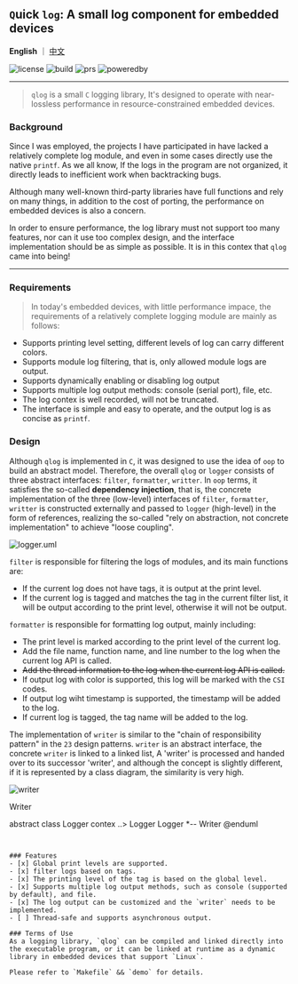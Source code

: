## `Q`uick `log`: A small log component for embedded devices

**English** ｜ [中文](README.md)  

![license](https://img.shields.io/badge/license-MIT-orange)
![build](https://img.shields.io/badge/build-passing-brightgreen)
![prs](https://img.shields.io/badge/PRs-welcome-brightgreen)
![poweredby](https://img.shields.io/badge/powered%20by-qufeiyan-red)


---
>`qlog` is a small `C` logging library, It's designed to operate with near-lossless performance in resource-constrained embedded devices.

### Background
Since I was employed, the projects I have participated in have lacked a relatively complete log module, and even in some cases directly use the native `printf`. As we all know, If the logs in the program are not organized, it directly leads to inefficient work when backtracking bugs.

Although many well-known third-party libraries have full functions and rely on many things, in addition to the cost of porting, the performance on embedded devices is also a concern.

In order to ensure performance, the log library must not support too many features, nor can it use too complex design, and the interface implementation should be as simple as possible. It is in this contex that `qlog` came into being!

--- 
### Requirements

> In today's embedded devices, with little performance impace, the requirements of a relatively complete logging module are mainly as follows:

- Supports printing level setting, different levels of log can carry different colors.
- Supports module log filtering, that is, only allowed module logs are output.
- Supports dynamically enabling or disabling log output
- Supports multiple log output methods: console (serial port), file, etc.
- The log contex is well recorded, will not be truncated.
- The interface is simple and easy to operate, and the output log is as concise as `printf`.

### Design

Although `qlog` is implemented in 
`C`, it was designed to use the idea of `oop` to build an abstract model. Therefore, the overall `qlog` or `logger` consists of three abstract interfaces: `filter`, `formatter`, `writter`. In `oop` terms, it satisfies the so-called **dependency injection**, that is, the concrete implementation of the three (low-level) interfaces of `filter`, `formatter`, `writter` is constructed externally and passed to `logger` (high-level) in the form of references, realizing the so-called "rely on abstraction, not concrete implementation" to achieve "loose coupling".

<!-- 
```plantuml
@startuml
abstract class  "Logger"{
   -level
   -buffer
   -filter
   -formatter
   -writer
   +run() 
}
abstract class  "Filter"{
   -tag_list
   +invok()
}
abstract class  "Formatter"{
   -color
   -timestamp
   -buffer
   +format()
}
abstract class  "Writer"{
   -name
   -buffer
   -next
   +write()
   +flush()
}
class filter{
   -tag_list
   +invok()
}
Filter <|-- filter

class logger
{
   -level
   -buffer
   -filter
   -formatter
   -writer
   +run() 
}
Logger <|-- logger
class consoleWriter{
   -name
   -buffer
   -next
   +write()
   +flush()
}
class fileWriter{
   -name
   -buffer
   -next
   +write()
   +flush()
}

Writer <|-- consoleWriter
Writer <|-- fileWriter

class formatter{
   -timestamp
   -buffer
   +format()
}

Formatter <|-- formatter

enum Level{
  +DEBUG
  +INFO
  +ERROR
  +...
}

Logger *-- Filter
Logger *-- Formatter
Logger *-- Writer
Logger *.. Level
Contex ..> Logger
@enduml
``` -->

![logger.uml](./assets/logger.png)

`filter` is responsible for filtering the logs of modules, and its main functions are:

- If the current log does not have tags, it is output at the print level.
- If the current log is tagged and matches the tag in the current filter list, it will be output according to the print level, otherwise it will not be output.

`formatter` is responsible for formatting log output, mainly including:

- The print level is marked according to the print level of the current log.
- Add the file name, function name, and line number to the log when the current log API is called.
- ~~Add the thread information to the log when the current log API is called.~~
- If output log with color is supported, this log will be marked with the `CSI` codes.
- If output log wiht timestamp is supported, the timestamp will be added to the log.
- If current log is tagged, the tag name will be added to the log.

The implementation of `writer` is similar to the "chain of responsibility pattern" in the `23` design patterns. `writer` is an abstract interface, the concrete `writer` is linked to a linked list, A 'writer' is processed and handed over to its successor 'writer', and although the concept is slightly different, if it is represented by a class diagram, the similarity is very high.

![writer](./assets/writer.png)

<!-- ```plantuml
@startuml
abstract class "Writer"{
   -name
   -buffer
   -next
   +write()
   +flush()
}
class consoleWriter{
    +write()
}
class fileWriter{
    +write()
}
consoleWriter <|-- Writer
fileWriter <|-- Writer
Writer o--> Writer
abstract class Logger
contex ..> Logger
Logger *-- Writer
@enduml
``` -->


### Features
- [x] Global print levels are supported.
- [x] filter logs based on tags.
- [x] The printing level of the tag is based on the global level.
- [x] Supports multiple log output methods, such as console (supported by default), and file.
- [x] The log output can be customized and the `writer` needs to be implemented.
- [ ] Thread-safe and supports asynchronous output. 

### Terms of Use
As a logging library, `qlog` can be compiled and linked directly into the executable program, or it can be linked at runtime as a dynamic library in embedded devices that support `Linux`.

Please refer to `Makefile` && `demo` for details.

